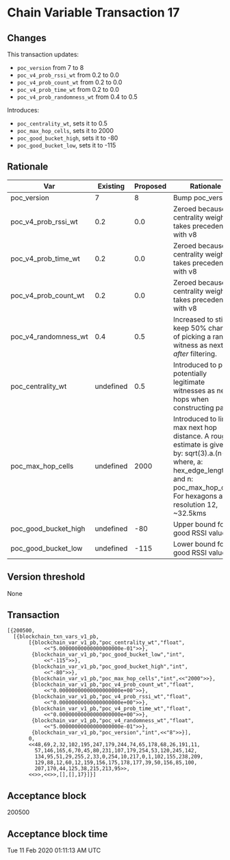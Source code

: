 # Chain Variable Transaction 17

## Changes

This transaction updates:

- `poc_version` from 7 to 8
- `poc_v4_prob_rssi_wt` from 0.2 to 0.0
- `poc_v4_prob_count_wt` from 0.2 to 0.0
- `poc_v4_prob_time_wt` from 0.2 to 0.0
- `poc_v4_prob_randomness_wt` from 0.4 to 0.5

Introduces:
- `poc_centrality_wt`, sets it to 0.5
- `poc_max_hop_cells`, sets it to 2000
- `poc_good_bucket_high`, sets it to -80
- `poc_good_bucket_low`, sets it to -115

## Rationale

| Var                  	| Existing  	| Proposed 	| Rationale                                                                                                                                                                             	|
|----------------------	|-----------	|----------	|---------------------------------------------------------------------------------------------------------------------------------------------------------------------------------------	|
| poc_version          	| 7         	| 8        	| Bump poc_version                                                                                                                                                                      	|
| poc_v4_prob_rssi_wt  	| 0.2       	| 0.0      	| Zeroed because centrality weight takes precedence with v8                                                                                                                             	|
| poc_v4_prob_time_wt  	| 0.2       	| 0.0      	| Zeroed because centrality weight takes precedence with v8                                                                                                                             	|
| poc_v4_prob_count_wt 	| 0.2       	| 0.0      	| Zeroed because centrality weight takes precedence with v8                                                                                                                             	|
| poc_v4_randomness_wt 	| 0.4       	| 0.5      	| Increased to still keep 50% chance of picking a random witness as next hop _after_ filtering.                                                                                         	|
| poc_centrality_wt    	| undefined 	| 0.5      	| Introduced to pick potentially legitimate witnesses as next hops when constructing paths.                                                                                             	|
| poc_max_hop_cells    	| undefined 	| 2000     	| Introduced to limit max next hop distance. A rough estimate is given by: sqrt(3).a.(n-1), where, a: hex_edge_length and n: poc_max_hop_cells. For hexagons at resolution 12, ~32.5kms 	|
| poc_good_bucket_high 	| undefined 	| -80     	| Upper bound for a good RSSI value                                                                                                                                                     	|
| poc_good_bucket_low  	| undefined 	| -115     	| Lower bound for a good RSSI value                                                                                                                                                     	|

## Version threshold

None

## Transaction

```
[{200500,
  [{blockchain_txn_vars_v1_pb,
       [{blockchain_var_v1_pb,"poc_centrality_wt","float",
            <<"5.00000000000000000000e-01">>},
        {blockchain_var_v1_pb,"poc_good_bucket_low","int",
            <<"-115">>},
        {blockchain_var_v1_pb,"poc_good_bucket_high","int",
            <<"-80">>},
        {blockchain_var_v1_pb,"poc_max_hop_cells","int",<<"2000">>},
        {blockchain_var_v1_pb,"poc_v4_prob_count_wt","float",
            <<"0.00000000000000000000e+00">>},
        {blockchain_var_v1_pb,"poc_v4_prob_rssi_wt","float",
            <<"0.00000000000000000000e+00">>},
        {blockchain_var_v1_pb,"poc_v4_prob_time_wt","float",
            <<"0.00000000000000000000e+00">>},
        {blockchain_var_v1_pb,"poc_v4_randomness_wt","float",
            <<"5.00000000000000000000e-01">>},
        {blockchain_var_v1_pb,"poc_version","int",<<"8">>}],
       0,
       <<48,69,2,32,102,195,247,179,244,74,65,178,68,26,191,11,
         57,146,165,6,70,45,80,231,107,179,254,53,120,245,142,
         134,95,51,29,255,2,33,0,254,10,217,0,1,102,155,238,209,
         129,88,12,60,12,159,156,175,178,177,39,50,156,85,100,
         207,170,44,125,38,215,213,95>>,
       <<>>,<<>>,[],[],17}]}]
```

## Acceptance block

200500

## Acceptance block time

Tue 11 Feb 2020 01:11:13 AM UTC
